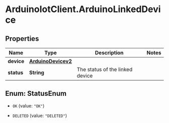 # ArduinoIotClient.ArduinoLinkedDevice

## Properties

Name | Type | Description | Notes
------------ | ------------- | ------------- | -------------
**device** | [**ArduinoDevicev2**](ArduinoDevicev2.md) |  | 
**status** | **String** | The status of the linked device | 



## Enum: StatusEnum


* `OK` (value: `"OK"`)

* `DELETED` (value: `"DELETED"`)




